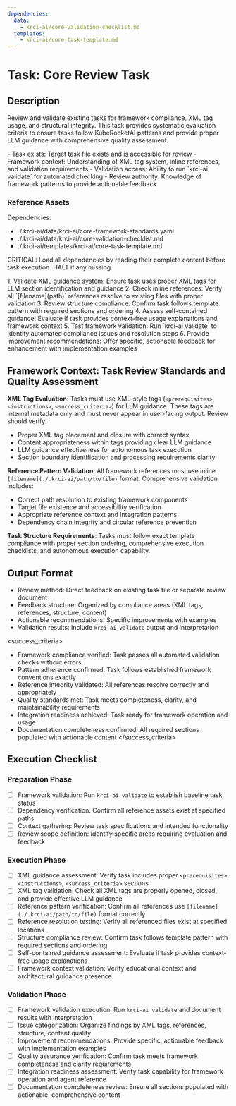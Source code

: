 ```yaml
---
dependencies:
  data:
    - krci-ai/core-validation-checklist.md
  templates:
    - krci-ai/core-task-template.md
---
```


# Task: Core Review Task

## Description

Review and validate existing tasks for framework compliance, XML tag usage, and structural integrity. This task provides systematic evaluation criteria to ensure tasks follow KubeRocketAI patterns and provide proper LLM guidance with comprehensive quality assessment.

<prerequisites>
- Task exists: Target task file exists and is accessible for review
- Framework context: Understanding of XML tag system, inline references, and validation requirements
- Validation access: Ability to run `krci-ai validate` for automated checking
- Review authority: Knowledge of framework patterns to provide actionable feedback
</prerequisites>

### Reference Assets

Dependencies:

- ./.krci-ai/data/krci-ai/core-framework-standards.yaml
- ./.krci-ai/data/krci-ai/core-validation-checklist.md
- ./.krci-ai/templates/krci-ai/core-task-template.md

CRITICAL: Load all dependencies by reading their complete content before task execution. HALT if any missing.

<instructions>
1. Validate XML guidance system: Ensure task uses proper XML tags for LLM section identification and guidance
2. Check inline references: Verify all `[filename](path)` references resolve to existing files with proper validation
3. Review structure compliance: Confirm task follows template pattern with required sections and ordering
4. Assess self-contained guidance: Evaluate if task provides context-free usage explanations and framework context
5. Test framework validation: Run `krci-ai validate` to identify automated compliance issues and resolution steps
6. Provide improvement recommendations: Offer specific, actionable feedback for enhancement with implementation examples
</instructions>

## Framework Context: Task Review Standards and Quality Assessment

**XML Tag Evaluation**: Tasks must use XML-style tags (`<prerequisites>`, `<instructions>`, `<success_criteria>`) for LLM guidance. These tags are internal metadata only and must never appear in user-facing output. Review should verify:

- Proper XML tag placement and closure with correct syntax
- Content appropriateness within tags providing clear LLM guidance
- LLM guidance effectiveness for autonomous task execution
- Section boundary identification and processing requirements clarity

**Reference Pattern Validation**: All framework references must use inline `[filename](./.krci-ai/path/to/file)` format. Comprehensive validation includes:

- Correct path resolution to existing framework components
- Target file existence and accessibility verification
- Appropriate reference context and integration patterns
- Dependency chain integrity and circular reference prevention

**Task Structure Requirements**: Tasks must follow exact template compliance with proper section ordering, comprehensive execution checklists, and autonomous execution capability.

## Output Format

- Review method: Direct feedback on existing task file or separate review document
- Feedback structure: Organized by compliance areas (XML tags, references, structure, content)
- Actionable recommendations: Specific improvements with examples
- Validation results: Include `krci-ai validate` output and interpretation

<success_criteria>
- Framework compliance verified: Task passes all automated validation checks without errors
- Pattern adherence confirmed: Task follows established framework conventions exactly
- Reference integrity validated: All references resolve correctly and appropriately
- Quality standards met: Task meets completeness, clarity, and maintainability requirements
- Integration readiness achieved: Task ready for framework operation and usage
- Documentation completeness confirmed: All required sections populated with actionable content
</success_criteria>

## Execution Checklist

### Preparation Phase

- [ ] Framework validation: Run `krci-ai validate` to establish baseline task status
- [ ] Dependency verification: Confirm all reference assets exist at specified paths
- [ ] Context gathering: Review task specifications and intended functionality
- [ ] Review scope definition: Identify specific areas requiring evaluation and feedback

### Execution Phase

- [ ] XML guidance assessment: Verify task includes proper `<prerequisites>`, `<instructions>`, `<success_criteria>` sections
- [ ] XML tag validation: Check all XML tags are properly opened, closed, and provide effective LLM guidance
- [ ] Reference pattern verification: Confirm all references use `[filename](./.krci-ai/path/to/file)` format correctly
- [ ] Reference resolution testing: Verify all referenced files exist at specified locations
- [ ] Structure compliance review: Confirm task follows template pattern with required sections and ordering
- [ ] Self-contained guidance assessment: Evaluate if task provides context-free usage explanations
- [ ] Framework context validation: Verify educational context and architectural guidance presence

### Validation Phase

- [ ] Framework validation execution: Run `krci-ai validate` and document results with interpretation
- [ ] Issue categorization: Organize findings by XML tags, references, structure, content quality
- [ ] Improvement recommendations: Provide specific, actionable feedback with implementation examples
- [ ] Quality assurance verification: Confirm task meets framework completeness and clarity requirements
- [ ] Integration readiness assessment: Verify task capability for framework operation and agent reference
- [ ] Documentation completeness review: Ensure all sections populated with actionable, comprehensive content
